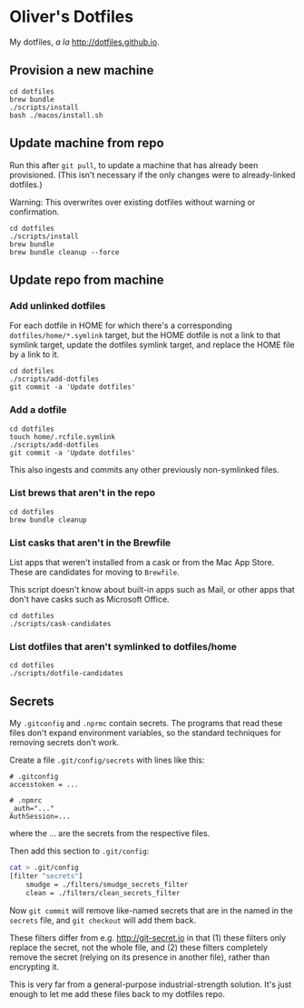# Oliver's Dotfiles

My dotfiles, _a la_ <http://dotfiles.github.io>.

## Provision a new machine

```shell
cd dotfiles
brew bundle
./scripts/install
bash ./macos/install.sh
```

## Update machine from repo

Run this after `git pull`, to update a machine that has already been provisioned. (This isn't necessary if the only changes were to already-linked dotfiles.)

Warning: This overwrites over existing dotfiles without warning or confirmation.

```shell
cd dotfiles
./scripts/install
brew bundle
brew bundle cleanup --force
```

## Update repo from machine

### Add unlinked dotfiles

For each dotfile in HOME for which there's a corresponding `dotfiles/home/*.symlink` target, but the HOME dotfile is not a
link to that symlink target, update the dotfiles symlink target, and replace the HOME file
by a link to it.

```shell
cd dotfiles
./scripts/add-dotfiles
git commit -a 'Update dotfiles'
```

### Add a dotfile

```shell
cd dotfiles
touch home/.rcfile.symlink
./scripts/add-dotfiles
git commit -a 'Update dotfiles'
```

This also ingests and commits any other previously non-symlinked files.

### List brews that aren't in the repo

```shell
cd dotfiles
brew bundle cleanup
```

### List casks that aren't in the Brewfile

List apps that weren't installed from a cask or from the Mac App Store.
These are candidates for moving to `Brewfile`.

This script doesn't know about built-in apps such as Mail, or other apps
that don't have casks such as Microsoft Office.

```shell
cd dotfiles
./scripts/cask-candidates
```

### List dotfiles that aren't symlinked to dotfiles/home

```shell
cd dotfiles
./scripts/dotfile-candidates
```

## Secrets

My `.gitconfig` and `.nprmc` contain secrets. The programs that read these files don't expand environment variables, so the standard techniques for removing secrets don't work.

Create a file `.git/config/secrets` with lines like this:

    # .gitconfig
    accesstoken = ...

    # .npmrc
    _auth="..."
    AuthSession=...

where the ... are the secrets from the respective files.

Then add this section to `.git/config`:

```bash
cat > .git/config
[filter "secrets"]
    smudge = ./filters/smudge_secrets_filter
    clean = ./filters/clean_secrets_filter
```

Now `git commit` will remove like-named secrets that are in the named in the `secrets` file, and `git checkout` will add them back.

These filters differ from e.g. <http://git-secret.io> in that (1) these filters only replace the secret, not the whole file, and (2) these filters completely remove the secret (relying on its presence in another file), rather than encrypting it.

This is very far from a general-purpose industrial-strength solution. It's just enough to let me add these files back to my dotfiles repo.
